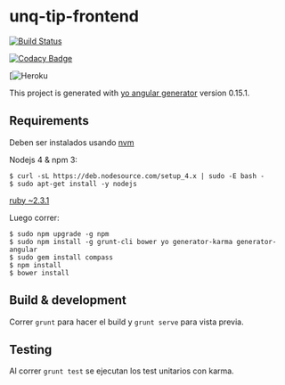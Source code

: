 # unq-tip-frontend

[![Build Status](https://travis-ci.org/marchionne-lattenero/unq-tip-frontend.svg?branch=master)](https://travis-ci.org/marchionne-lattenero/unq-tip-frontend)

[![Codacy Badge](https://api.codacy.com/project/badge/Grade/1ec6aa52f8f74b2e9f5431301f0c5ef9)](https://www.codacy.com/app/cdmarchionne/unq-tip-frontend?utm_source=github.com&amp;utm_medium=referral&amp;utm_content=marchionne-lattenero/unq-tip-frontend&amp;utm_campaign=Badge_Grade)

[![Heroku]()

This project is generated with [yo angular generator](https://github.com/yeoman/generator-angular)
version 0.15.1.

## Requirements
Deben ser instalados usando [nvm](https://nodejs.org/en/download/package-manager/)

Nodejs 4 & npm 3:

    $ curl -sL https://deb.nodesource.com/setup_4.x | sudo -E bash -
    $ sudo apt-get install -y nodejs

[ruby ~2.3.1](https://noteits.net/2016/06/10/installing-ruby-2-3-1-on-ubuntu/)

Luego correr:

    $ sudo npm upgrade -g npm
    $ sudo npm install -g grunt-cli bower yo generator-karma generator-angular
    $ sudo gem install compass
    $ npm install
    $ bower install

## Build & development

Correr `grunt` para hacer el build y `grunt serve` para vista previa.

## Testing

Al correr `grunt test` se ejecutan los test unitarios con karma.
